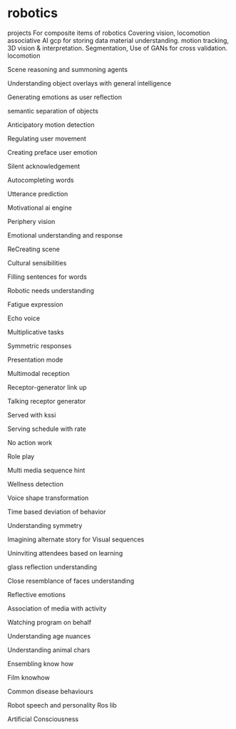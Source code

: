 # robotics
projects
For composite items
of robotics
Covering vision, locomotion
associative AI
gcp for storing data
material understanding.
motion tracking,
3D vision & interpretation.
Segmentation,
Use of GANs for cross validation.
locomotion 

Scene reasoning and summoning agents

Understanding object overlays with general intelligence 

Generating emotions as user reflection 

semantic separation of objects

Anticipatory motion detection

Regulating user movement 

Creating preface user emotion

Silent acknowledgement

Autocompleting words

Utterance prediction

Motivational ai engine

Periphery vision

Emotional understanding and response

ReCreating scene

Cultural sensibilities 

Filling sentences for words

Robotic needs understanding

Fatigue expression

Echo voice

Multiplicative tasks

Symmetric responses

Presentation mode

Multimodal reception

Receptor-generator link up

Talking receptor generator 

Served with kssi

Serving schedule with rate

No action work

Role play

Multi media sequence hint

Wellness detection

Voice shape transformation 

Time based deviation of behavior

Understanding symmetry 

Imagining alternate story for Visual sequences 

Uninviting attendees based on learning

glass reflection understanding

Close resemblance of faces understanding 

Reflective emotions 

Association of media with activity

Watching program on behalf

Understanding age nuances

Understanding animal chars

Ensembling know how

Film knowhow

Common disease behaviours

Robot speech and personality Ros lib

Artificial Consciousness 
